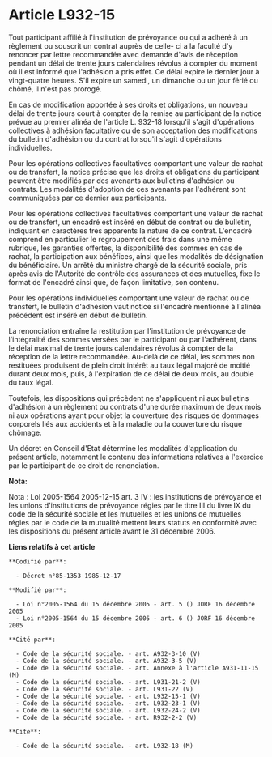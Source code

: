 # Article L932-15

Tout participant affilié à l'institution de prévoyance ou qui a adhéré à un règlement ou souscrit un contrat auprès de celle-
ci a la faculté d'y renoncer par lettre recommandée avec demande d'avis de réception pendant un délai de trente jours
calendaires révolus à compter du moment où il est informé que l'adhésion a pris effet. Ce délai expire le dernier jour à
vingt-quatre heures. S'il expire un samedi, un dimanche ou un jour férié ou chômé, il n'est pas prorogé.

En cas de modification apportée à ses droits et obligations, un nouveau délai de trente jours court à compter de la remise au
participant de la notice prévue au premier alinéa de l'article L. 932-18 lorsqu'il s'agit d'opérations collectives à adhésion
facultative ou de son acceptation des modifications du bulletin d'adhésion ou du contrat lorsqu'il s'agit d'opérations
individuelles.

Pour les opérations collectives facultatives comportant une valeur de rachat ou de transfert, la notice précise que les
droits et obligations du participant peuvent être modifiés par des avenants aux bulletins d'adhésion ou contrats. Les
modalités d'adoption de ces avenants par l'adhérent sont communiquées par ce dernier aux participants.

Pour les opérations collectives facultatives comportant une valeur de rachat ou de transfert, un encadré est inséré en début
de contrat ou de bulletin, indiquant en caractères très apparents la nature de ce contrat. L'encadré comprend en particulier
le regroupement des frais dans une même rubrique, les garanties offertes, la disponibilité des sommes en cas de rachat, la
participation aux bénéfices, ainsi que les modalités de désignation du bénéficiaire. Un arrêté du ministre chargé de la
sécurité sociale, pris après avis de l'Autorité de contrôle des assurances et des mutuelles, fixe le format de l'encadré
ainsi que, de façon limitative, son contenu.

Pour les opérations individuelles comportant une valeur de rachat ou de transfert, le bulletin d'adhésion vaut notice si
l'encadré mentionné à l'alinéa précédent est inséré en début de bulletin.

La renonciation entraîne la restitution par l'institution de prévoyance de l'intégralité des sommes versées par le
participant ou par l'adhérent, dans le délai maximal de trente jours calendaires révolus à compter de la réception de la
lettre recommandée. Au-delà de ce délai, les sommes non restituées produisent de plein droit intérêt au taux légal majoré de
moitié durant deux mois, puis, à l'expiration de ce délai de deux mois, au double du taux légal.

Toutefois, les dispositions qui précèdent ne s'appliquent ni aux bulletins d'adhésion à un règlement ou contrats d'une durée
maximum de deux mois ni aux opérations ayant pour objet la couverture des risques de dommages corporels liés aux accidents et
à la maladie ou la couverture du risque chômage.

Un décret en Conseil d'Etat détermine les modalités d'application du présent article, notamment le contenu des informations
relatives à l'exercice par le participant de ce droit de renonciation.

**Nota:**

Nota : Loi 2005-1564 2005-12-15 art. 3 IV : les institutions de prévoyance et les unions d'institutions de prévoyance régies
par le titre III du livre IX du code de la sécurité sociale et les mutuelles et les unions de mutuelles régies par le code de
la mutualité mettent leurs statuts en conformité avec les dispositions du présent article avant le 31 décembre 2006.

**Liens relatifs à cet article**

	**Codifié par**:

	  - Décret n°85-1353 1985-12-17

	**Modifié par**:

	  - Loi n°2005-1564 du 15 décembre 2005 - art. 5 () JORF 16 décembre 2005
	  - Loi n°2005-1564 du 15 décembre 2005 - art. 6 () JORF 16 décembre 2005

	**Cité par**:

	  - Code de la sécurité sociale. - art. A932-3-10 (V)
	  - Code de la sécurité sociale. - art. A932-3-5 (V)
	  - Code de la sécurité sociale. - art. Annexe à l'article A931-11-15 (M)
	  - Code de la sécurité sociale. - art. L931-21-2 (V)
	  - Code de la sécurité sociale. - art. L931-22 (V)
	  - Code de la sécurité sociale. - art. L932-15-1 (V)
	  - Code de la sécurité sociale. - art. L932-23-1 (V)
	  - Code de la sécurité sociale. - art. L932-24-2 (V)
	  - Code de la sécurité sociale. - art. R932-2-2 (V)

	**Cite**:

	  - Code de la sécurité sociale. - art. L932-18 (M)
